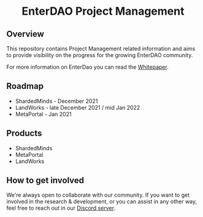 <div align="center">

# EnterDAO Project Management

</div>

## Overview

This repository contains Project Management related information and aims to provide visibility on the progress for the growing EnterDAO community.

For more information on EnterDao you can read the [Whitepaper](https://medium.com/enterdao/enterdao-whitepaper-27447f7400c8).

## Roadmap 

- ShardedMinds - December 2021
- LandWorks - late December 2021 / mid Jan 2022
- MetаPortal - Jan 2021

## Products

- ShardedMinds
- MetaPortal
- LandWorks

## How to get involved

We're always open to collaborate with our community. If you want to get involved in the research & development, or you can assist in any other way, feel free to reach out in our [Discord server](https://discord.io/EnterDAO).
